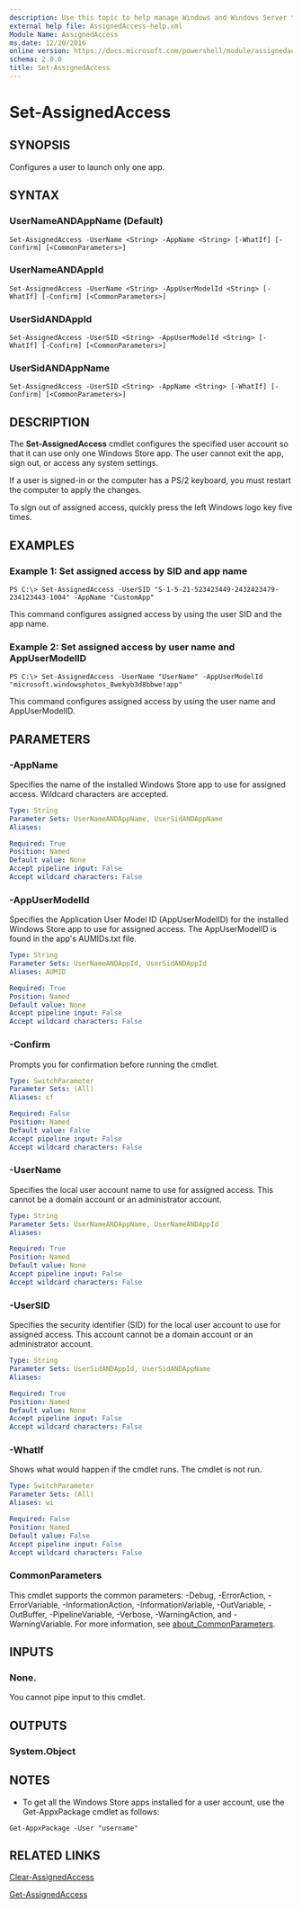 ```yaml
---
description: Use this topic to help manage Windows and Windows Server technologies with Windows PowerShell.
external help file: AssignedAccess-help.xml
Module Name: AssignedAccess
ms.date: 12/20/2016
online version: https://docs.microsoft.com/powershell/module/assignedaccess/set-assignedaccess?view=windowsserver2019-ps&wt.mc_id=ps-gethelp
schema: 2.0.0
title: Set-AssignedAccess
---
```


# Set-AssignedAccess

## SYNOPSIS
Configures a user to launch only one app.

## SYNTAX

### UserNameANDAppName (Default)
```
Set-AssignedAccess -UserName <String> -AppName <String> [-WhatIf] [-Confirm] [<CommonParameters>]
```

### UserNameANDAppId
```
Set-AssignedAccess -UserName <String> -AppUserModelId <String> [-WhatIf] [-Confirm] [<CommonParameters>]
```

### UserSidANDAppId
```
Set-AssignedAccess -UserSID <String> -AppUserModelId <String> [-WhatIf] [-Confirm] [<CommonParameters>]
```

### UserSidANDAppName
```
Set-AssignedAccess -UserSID <String> -AppName <String> [-WhatIf] [-Confirm] [<CommonParameters>]
```

## DESCRIPTION
The **Set-AssignedAccess** cmdlet configures the specified user account so that it can use only one Windows Store app.
The user cannot exit the app, sign out, or access any system settings.

If a user is signed-in or the computer has a PS/2 keyboard, you must restart the computer to apply the changes.

To sign out of assigned access, quickly press the left Windows logo key five times.

## EXAMPLES

### Example 1: Set assigned access by SID and app name
```
PS C:\> Set-AssignedAccess -UserSID "S-1-5-21-523423449-2432423479-234123443-1004" -AppName "CustomApp"
```

This command configures assigned access by using the user SID and the app name.

### Example 2: Set assigned access by user name and AppUserModelID
```
PS C:\> Set-AssignedAccess -UserName "UserName" -AppUserModelId "microsoft.windowsphotos_8wekyb3d8bbwe!app"
```

This command configures assigned access by using the user name and AppUserModelID.

## PARAMETERS

### -AppName
Specifies the name of the installed Windows Store app to use for assigned access.
Wildcard characters are accepted.

```yaml
Type: String
Parameter Sets: UserNameANDAppName, UserSidANDAppName
Aliases: 

Required: True
Position: Named
Default value: None
Accept pipeline input: False
Accept wildcard characters: False
```

### -AppUserModelId
Specifies the Application User Model ID (AppUserModelID) for the installed Windows Store app to use for assigned access.
The AppUserModelID is found in the app's AUMIDs.txt file.

```yaml
Type: String
Parameter Sets: UserNameANDAppId, UserSidANDAppId
Aliases: AUMID

Required: True
Position: Named
Default value: None
Accept pipeline input: False
Accept wildcard characters: False
```

### -Confirm
Prompts you for confirmation before running the cmdlet.

```yaml
Type: SwitchParameter
Parameter Sets: (All)
Aliases: cf

Required: False
Position: Named
Default value: False
Accept pipeline input: False
Accept wildcard characters: False
```

### -UserName
Specifies the local user account name to use for assigned access.
This cannot be a domain account or an administrator account.

```yaml
Type: String
Parameter Sets: UserNameANDAppName, UserNameANDAppId
Aliases: 

Required: True
Position: Named
Default value: None
Accept pipeline input: False
Accept wildcard characters: False
```

### -UserSID
Specifies the security identifier (SID) for the local user account to use for assigned access.
This account cannot be a domain account or an administrator account.

```yaml
Type: String
Parameter Sets: UserSidANDAppId, UserSidANDAppName
Aliases: 

Required: True
Position: Named
Default value: None
Accept pipeline input: False
Accept wildcard characters: False
```

### -WhatIf
Shows what would happen if the cmdlet runs.
The cmdlet is not run.

```yaml
Type: SwitchParameter
Parameter Sets: (All)
Aliases: wi

Required: False
Position: Named
Default value: False
Accept pipeline input: False
Accept wildcard characters: False
```

### CommonParameters
This cmdlet supports the common parameters: -Debug, -ErrorAction, -ErrorVariable, -InformationAction, -InformationVariable, -OutVariable, -OutBuffer, -PipelineVariable, -Verbose, -WarningAction, and -WarningVariable. For more information, see [about_CommonParameters](https://go.microsoft.com/fwlink/?LinkID=113216).

## INPUTS

### None.
You cannot pipe input to this cmdlet.

## OUTPUTS

### System.Object

## NOTES
* To get all the Windows Store apps installed for a user account, use the Get-AppxPackage cmdlet as follows:

`Get-AppxPackage -User "username"`

## RELATED LINKS

[Clear-AssignedAccess](./Clear-AssignedAccess.md)

[Get-AssignedAccess](./Get-AssignedAccess.md)


